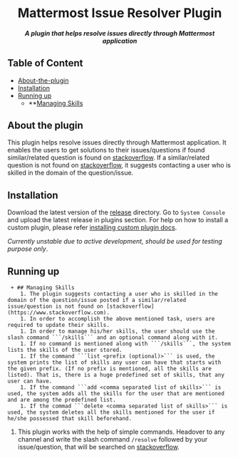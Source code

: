 <p align="center">
	<h1 align="center">Mattermost Issue Resolver Plugin</h1>
	<h5 align="center">A plugin that helps resolve issues directly through Mattermost application</h5>
</p>


## Table of Content
- [About-the-plugin](#about-the-plugin)
- [Installation](#installation)
- [Running up](#running-up)
	- **[Managing Skills](#managing-skills)
## About the plugin
This plugin helps resolve issues directly through Mattermost application. It enables the users to get solutions to their issues/questions if found similar/related question is found on [stackoverflow](https://www.stackoverflow.com). If a similar/related question is not found on [stackoverflow](https://www.stackoverflow.com), it suggests contacting a user who is skilled in the domain of the question/issue.
## Installation
Download the latest version of the [release](https://github.com/abdulsmapara/mattermost-plugin-issue-resolver/releases) directory. Go to `System Console` and upload the latest release in plugins section. For help on how to install a custom plugin, please refer [installing custom plugin docs](https://docs.mattermost.com/administration/plugins.html#custom-plugins).

*Currently unstable due to active development, should be used for testing purpose only*. 


## Running up
	 + ## Managing Skills
		1. The plugin suggests contacting a user who is skilled in the domain of the question/issue posted if a similar/related issue/question is not found on [stackoverflow](https://www.stackoverflow.com). 
		1. In order to accomplish the above mentioned task, users are required to update their skills.
		1. In order to manage his/her skills, the user should use the slash command ```/skills``` and an optional command along with it. 
		1. If no command is mentioned along with ```/skills```, the system lists the skills of the user stored.
		1. If the command ```list <prefix (optional)>``` is used, the system prints the list of skills any user can have that starts with the given prefix. (If no prefix is mentioned, all the skills are listed). That is, there is a huge predefined set of skills, that any user can have. 
		1. If the command ```add <comma separated list of skills>``` is used, the system adds all the skills for the user that are mentioned and are among the predefined list.
		1. If the commad ```delete <comma separated list of skills>``` is used, the system deletes all the skills mentioned for the user if he/she possessed that skill beforehand.
1. This plugin works with the help of simple commands. Headover to any channel and write the slash command ```/resolve``` followed by your issue/question, that will be searched on [stackoverflow](https://www.stackoverflow.com).